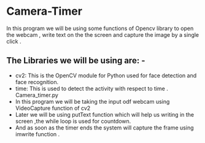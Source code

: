 # Camera-Timer


In this program we will be using some functions of Opencv library to open the webcam , write text on the the screen and capture the image by a single click .

The Libraries we will be using are: -
---

* cv2: This is the OpenCV module for Python used for face detection and face recognition.
* time: This is used to detect the activity with respect to time .
Camera_timer.py
* In this program we will be taking the input odf webcam using VideoCapture function of cv2
* Later we will be using putText function which will help us writing in the screen ,the while loop is used for countdown.
* And as soon as the timer ends the system will capture the frame using imwrite function .
